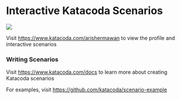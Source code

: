 # Interactive Katacoda Scenarios

[![](http://shields.katacoda.com/katacoda/arishermawan/count.svg)](https://www.katacoda.com/arishermawan "Get your profile on Katacoda.com")

Visit https://www.katacoda.com/arishermawan to view the profile and interactive scenarios

### Writing Scenarios
Visit https://www.katacoda.com/docs to learn more about creating Katacoda scenarios

For examples, visit https://github.com/katacoda/scenario-example
